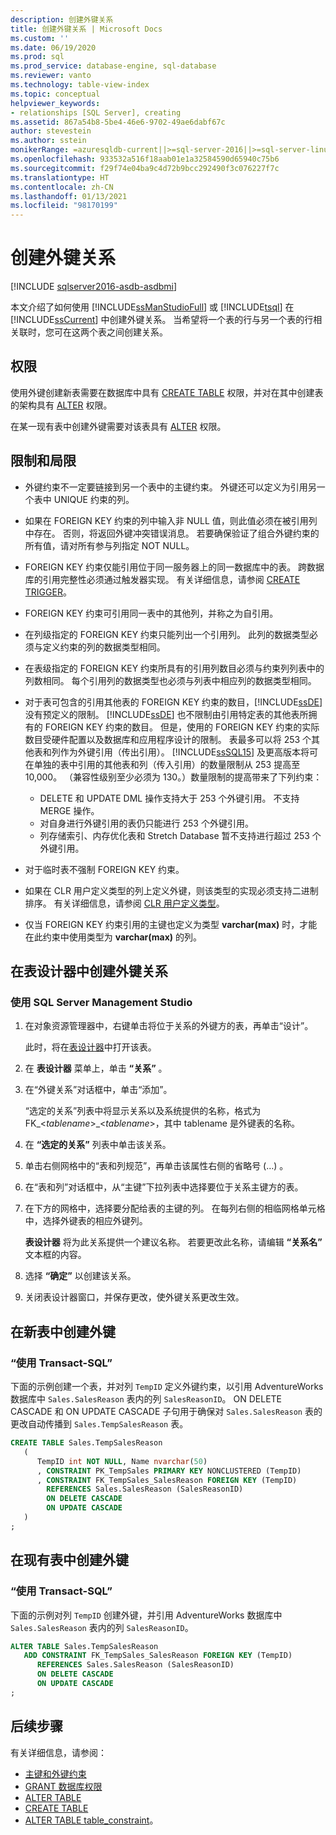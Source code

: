 ```yaml
---
description: 创建外键关系
title: 创建外键关系 | Microsoft Docs
ms.custom: ''
ms.date: 06/19/2020
ms.prod: sql
ms.prod_service: database-engine, sql-database
ms.reviewer: vanto
ms.technology: table-view-index
ms.topic: conceptual
helpviewer_keywords:
- relationships [SQL Server], creating
ms.assetid: 867a54b8-5be4-46e6-9702-49ae6dabf67c
author: stevestein
ms.author: sstein
monikerRange: =azuresqldb-current||>=sql-server-2016||>=sql-server-linux-2017||=azuresqldb-mi-current
ms.openlocfilehash: 933532a516f18aab01e1a32584590d65940c75b6
ms.sourcegitcommit: f29f74e04ba9c4d72b9bcc292490f3c076227f7c
ms.translationtype: HT
ms.contentlocale: zh-CN
ms.lasthandoff: 01/13/2021
ms.locfileid: "98170199"
---
```

# <a name="create-foreign-key-relationships"></a>创建外键关系


[!INCLUDE [sqlserver2016-asdb-asdbmi](../../includes/applies-to-version/sqlserver2016-asdb-asdbmi.md)]

本文介绍了如何使用 [!INCLUDE[ssManStudioFull](../../includes/ssmanstudiofull-md.md)] 或 [!INCLUDE[tsql](../../includes/tsql-md.md)] 在 [!INCLUDE[ssCurrent](../../includes/sscurrent-md.md)] 中创建外键关系。 当希望将一个表的行与另一个表的行相关联时，您可在这两个表之间创建关系。

## <a name="permissions"></a>权限

使用外键创建新表需要在数据库中具有 [CREATE TABLE](../../t-sql/statements/create-table-transact-sql.md) 权限，并对在其中创建表的架构具有 [ALTER](../../t-sql/statements/alter-schema-transact-sql.md) 权限。

在某一现有表中创建外键需要对该表具有 [ALTER](../../t-sql/statements/alter-table-transact-sql.md) 权限。

## <a name="limits-and-restrictions"></a><a name="BeforeYouBegin"></a> 限制和局限

- 外键约束不一定要链接到另一个表中的主键约束。 外键还可以定义为引用另一个表中 UNIQUE 约束的列。
- 如果在 FOREIGN KEY 约束的列中输入非 NULL 值，则此值必须在被引用列中存在。 否则，将返回外键冲突错误消息。 若要确保验证了组合外键约束的所有值，请对所有参与列指定 NOT NULL。
- FOREIGN KEY 约束仅能引用位于同一服务器上的同一数据库中的表。 跨数据库的引用完整性必须通过触发器实现。 有关详细信息，请参阅 [CREATE TRIGGER](../../t-sql/statements/create-trigger-transact-sql.md)。
- FOREIGN KEY 约束可引用同一表中的其他列，并称之为自引用。
- 在列级指定的 FOREIGN KEY 约束只能列出一个引用列。 此列的数据类型必须与定义约束的列的数据类型相同。
- 在表级指定的 FOREIGN KEY 约束所具有的引用列数目必须与约束列列表中的列数相同。 每个引用列的数据类型也必须与列表中相应列的数据类型相同。
- 对于表可包含的引用其他表的 FOREIGN KEY 约束的数目，[!INCLUDE[ssDE](../../includes/ssde-md.md)] 没有预定义的限制。 [!INCLUDE[ssDE](../../includes/ssde-md.md)] 也不限制由引用特定表的其他表所拥有的 FOREIGN KEY 约束的数目。 但是，使用的 FOREIGN KEY 约束的实际数目受硬件配置以及数据库和应用程序设计的限制。 表最多可以将 253 个其他表和列作为外键引用（传出引用）。 [!INCLUDE[ssSQL15](../../includes/sssql16-md.md)] 及更高版本将可在单独的表中引用的其他表和列（传入引用）的数量限制从 253 提高至 10,000。 （兼容性级别至少必须为 130。）数量限制的提高带来了下列约束：

  - DELETE 和 UPDATE DML 操作支持大于 253 个外键引用。 不支持 MERGE 操作。
  - 对自身进行外键引用的表仍只能进行 253 个外键引用。
  - 列存储索引、内存优化表和 Stretch Database 暂不支持进行超过 253 个外键引用。

- 对于临时表不强制 FOREIGN KEY 约束。
- 如果在 CLR 用户定义类型的列上定义外键，则该类型的实现必须支持二进制排序。 有关详细信息，请参阅 [CLR 用户定义类型](../../relational-databases/clr-integration-database-objects-user-defined-types/clr-user-defined-types.md)。
- 仅当 FOREIGN KEY 约束引用的主键也定义为类型 **varchar(max)** 时，才能在此约束中使用类型为 **varchar(max)** 的列。

## <a name="create-a-foreign-key-relationship-in-table-designer"></a>在表设计器中创建外键关系

### <a name="using-sql-server-management-studio"></a>使用 SQL Server Management Studio

1. 在对象资源管理器中，右键单击将位于关系的外键方的表，再单击“设计”。

   此时，将在[表设计器](../../ssms/visual-db-tools/design-tables-visual-database-tools.md)中打开该表。
2. 在 **表设计器** 菜单上，单击 **“关系”** 。
3. 在“外键关系”对话框中，单击“添加”。

   “选定的关系”列表中将显示关系以及系统提供的名称，格式为 FK_\<*tablename*>_\<*tablename*>，其中 tablename 是外键表的名称。
4. 在 **“选定的关系”** 列表中单击该关系。
5. 单击右侧网格中的“表和列规范”，再单击该属性右侧的省略号 (…) 。
6. 在“表和列”对话框中，从“主键”下拉列表中选择要位于关系主键方的表。
7. 在下方的网格中，选择要分配给表的主键的列。 在每列右侧的相临网格单元格中，选择外键表的相应外键列。

   **表设计器** 将为此关系提供一个建议名称。 若要更改此名称，请编辑 **“关系名”** 文本框的内容。
8. 选择 **“确定”** 以创建该关系。
9. 关闭表设计器窗口，并保存更改，使外键关系更改生效。

## <a name="create-a-foreign-key-in-a-new-table"></a>在新表中创建外键

### <a name="using-transact-sql"></a>“使用 Transact-SQL”

下面的示例创建一个表，并对列 `TempID` 定义外键约束，以引用 AdventureWorks 数据库中 `Sales.SalesReason` 表内的列 `SalesReasonID`。 ON DELETE CASCADE 和 ON UPDATE CASCADE 子句用于确保对 `Sales.SalesReason` 表的更改自动传播到 `Sales.TempSalesReason` 表。    

```sql
CREATE TABLE Sales.TempSalesReason 
   (
      TempID int NOT NULL, Name nvarchar(50)
      , CONSTRAINT PK_TempSales PRIMARY KEY NONCLUSTERED (TempID)
      , CONSTRAINT FK_TempSales_SalesReason FOREIGN KEY (TempID)
        REFERENCES Sales.SalesReason (SalesReasonID)
        ON DELETE CASCADE
        ON UPDATE CASCADE
   )
;
```

## <a name="create-a-foreign-key-in-an-existing-table"></a>在现有表中创建外键

### <a name="using-transact-sql"></a>“使用 Transact-SQL”
下面的示例对列 `TempID` 创建外键，并引用 AdventureWorks 数据库中 `Sales.SalesReason` 表内的列 `SalesReasonID`。

```sql
ALTER TABLE Sales.TempSalesReason
   ADD CONSTRAINT FK_TempSales_SalesReason FOREIGN KEY (TempID)
      REFERENCES Sales.SalesReason (SalesReasonID)
      ON DELETE CASCADE
      ON UPDATE CASCADE
;
```

## <a name="next-steps"></a>后续步骤

有关详细信息，请参阅：

- [主键和外键约束](primary-and-foreign-key-constraints.md)
- [GRANT 数据库权限](../../t-sql/statements/grant-database-permissions-transact-sql.md)
- [ALTER TABLE](../../t-sql/statements/alter-table-transact-sql.md)
- [CREATE TABLE](../../t-sql/statements/create-table-transact-sql.md)
- [ALTER TABLE table_constraint](../../t-sql/statements/alter-table-table-constraint-transact-sql.md)。
